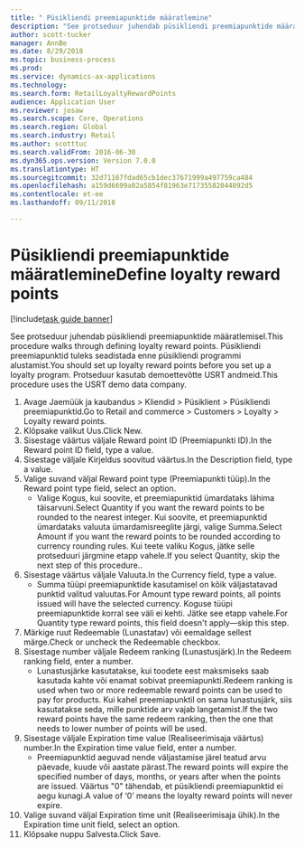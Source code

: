 ```yaml
--- 
title: " Püsikliendi preemiapunktide määratlemine"
description: "See protseduur juhendab püsikliendi preemiapunktide määratlemisel."
author: scott-tucker
manager: AnnBe
ms.date: 8/29/2018
ms.topic: business-process
ms.prod: 
ms.service: dynamics-ax-applications
ms.technology: 
ms.search.form: RetailLoyaltyRewardPoints
audience: Application User
ms.reviewer: josaw
ms.search.scope: Core, Operations
ms.search.region: Global
ms.search.industry: Retail
ms.author: scotttuc
ms.search.validFrom: 2016-06-30
ms.dyn365.ops.version: Version 7.0.0
ms.translationtype: HT
ms.sourcegitcommit: 32d71167fdad65cb1dec37671999a497759ca484
ms.openlocfilehash: a159d6699a02a5854f81963e71735582044892d5
ms.contentlocale: et-ee
ms.lasthandoff: 09/11/2018

---
```

# <a name="define-loyalty-reward-points"></a><span data-ttu-id="fed43-103"> Püsikliendi preemiapunktide määratlemine</span><span class="sxs-lookup"><span data-stu-id="fed43-103">Define loyalty reward points</span></span>

[!include[task guide banner](../includes/task-guide-banner.md)]

<span data-ttu-id="fed43-104">See protseduur juhendab püsikliendi preemiapunktide määratlemisel.</span><span class="sxs-lookup"><span data-stu-id="fed43-104">This procedure walks through defining loyalty reward points.</span></span> <span data-ttu-id="fed43-105">Püsikliendi preemiapunktid tuleks seadistada enne püsikliendi programmi alustamist.</span><span class="sxs-lookup"><span data-stu-id="fed43-105">You should set up loyalty reward points before you set up a loyalty program.</span></span> <span data-ttu-id="fed43-106">Protseduur kasutab demoettevõtte USRT andmeid.</span><span class="sxs-lookup"><span data-stu-id="fed43-106">This procedure uses the USRT demo data company.</span></span>

1. <span data-ttu-id="fed43-107">Avage Jaemüük ja kaubandus > Kliendid > Püsiklient > Püsikliendi preemiapunktid.</span><span class="sxs-lookup"><span data-stu-id="fed43-107">Go to Retail and commerce > Customers > Loyalty > Loyalty reward points.</span></span>
2. <span data-ttu-id="fed43-108">Klõpsake valikut Uus.</span><span class="sxs-lookup"><span data-stu-id="fed43-108">Click New.</span></span>
3. <span data-ttu-id="fed43-109">Sisestage väärtus väljale Reward point ID (Preemiapunkti ID).</span><span class="sxs-lookup"><span data-stu-id="fed43-109">In the Reward point ID field, type a value.</span></span>
4. <span data-ttu-id="fed43-110">Sisestage väljale Kirjeldus soovitud väärtus.</span><span class="sxs-lookup"><span data-stu-id="fed43-110">In the Description field, type a value.</span></span>
5. <span data-ttu-id="fed43-111">Valige suvand väljal Reward point type (Preemiapunkti tüüp).</span><span class="sxs-lookup"><span data-stu-id="fed43-111">In the Reward point type field, select an option.</span></span>
    * <span data-ttu-id="fed43-112">Valige Kogus, kui soovite, et preemiapunktid ümardataks lähima täisarvuni.</span><span class="sxs-lookup"><span data-stu-id="fed43-112">Select Quantity if you want the reward points to be rounded to the nearest integer.</span></span> <span data-ttu-id="fed43-113">Kui soovite, et preemiapunktid ümardataks valuuta ümardamisreeglite järgi, valige Summa.</span><span class="sxs-lookup"><span data-stu-id="fed43-113">Select Amount if you want the reward points to be rounded according to currency rounding rules.</span></span> <span data-ttu-id="fed43-114">Kui teete valiku Kogus, jätke selle protseduuri järgmine etapp vahele.</span><span class="sxs-lookup"><span data-stu-id="fed43-114">If you select Quantity, skip the next step of this procedure..</span></span>  
6. <span data-ttu-id="fed43-115">Sisestage väärtus väljale Valuuta.</span><span class="sxs-lookup"><span data-stu-id="fed43-115">In the Currency field, type a value.</span></span>
    * <span data-ttu-id="fed43-116">Summa tüüpi preemiapunktide kasutamisel on kõik väljastatavad punktid valitud valuutas.</span><span class="sxs-lookup"><span data-stu-id="fed43-116">For Amount type reward points, all points issued will have the selected currency.</span></span> <span data-ttu-id="fed43-117">Koguse tüüpi preemiapunktide korral see väli ei kehti. Jätke see etapp vahele.</span><span class="sxs-lookup"><span data-stu-id="fed43-117">For Quantity type reward points, this field doesn't apply—skip this step.</span></span>  
7. <span data-ttu-id="fed43-118">Märkige ruut Redeemable (Lunastatav) või eemaldage sellest märge.</span><span class="sxs-lookup"><span data-stu-id="fed43-118">Check or uncheck the Redeemable checkbox.</span></span>
8. <span data-ttu-id="fed43-119">Sisestage number väljale Redeem ranking (Lunastusjärk).</span><span class="sxs-lookup"><span data-stu-id="fed43-119">In the Redeem ranking field, enter a number.</span></span>
    * <span data-ttu-id="fed43-120">Lunastusjärke kasutatakse, kui toodete eest maksmiseks saab kasutada kahte või enamat sobivat preemiapunkti.</span><span class="sxs-lookup"><span data-stu-id="fed43-120">Redeem ranking is used when two or more redeemable reward points can be used to pay for products.</span></span> <span data-ttu-id="fed43-121">Kui kahel preemiapunktil on sama lunastusjärk, siis kasutatakse seda, mille punktide arv vajab langetamist.</span><span class="sxs-lookup"><span data-stu-id="fed43-121">If the two reward points have the same redeem ranking, then the one that needs to lower number of points will be used.</span></span>  
9. <span data-ttu-id="fed43-122">Sisestage väljale Expiration time value (Realiseerimisaja väärtus) number.</span><span class="sxs-lookup"><span data-stu-id="fed43-122">In the Expiration time value field, enter a number.</span></span>
    * <span data-ttu-id="fed43-123">Preemiapunktid aeguvad nende väljastamise järel teatud arvu päevade, kuude või aastate pärast.</span><span class="sxs-lookup"><span data-stu-id="fed43-123">The reward points will expire the specified number of days, months, or years after when the points are issued.</span></span> <span data-ttu-id="fed43-124">Väärtus "0" tähendab, et püsikliendi preemiapunktid ei aegu kunagi.</span><span class="sxs-lookup"><span data-stu-id="fed43-124">A value of ‘0’ means the loyalty reward points will never expire.</span></span>  
10. <span data-ttu-id="fed43-125">Valige suvand väljal Expiration time unit (Realiseerimisaja ühik).</span><span class="sxs-lookup"><span data-stu-id="fed43-125">In the Expiration time unit field, select an option.</span></span>
11. <span data-ttu-id="fed43-126">Klõpsake nuppu Salvesta.</span><span class="sxs-lookup"><span data-stu-id="fed43-126">Click Save.</span></span>


